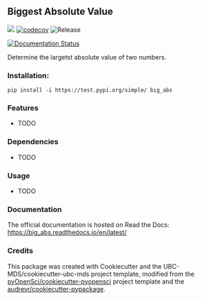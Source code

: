 ## Biggest Absolute Value 

![](https://github.com/ttimbers/big_abs/workflows/build/badge.svg) [![codecov](https://codecov.io/gh/ttimbers/big_abs/branch/master/graph/badge.svg)](https://codecov.io/gh/ttimbers/big_abs) ![Release](https://github.com/ttimbers/big_abs/workflows/Release/badge.svg)

[![Documentation Status](https://readthedocs.org/projects/big_abs/badge/?version=latest)](https://big_abs.readthedocs.io/en/latest/?badge=latest)

Determine the largetst absolute value of two numbers.

### Installation:

```
pip install -i https://test.pypi.org/simple/ big_abs
```

### Features
- TODO

### Dependencies

- TODO

### Usage

- TODO

### Documentation
The official documentation is hosted on Read the Docs: <https://big_abs.readthedocs.io/en/latest/>

### Credits
This package was created with Cookiecutter and the UBC-MDS/cookiecutter-ubc-mds project template, modified from the [pyOpenSci/cookiecutter-pyopensci](https://github.com/pyOpenSci/cookiecutter-pyopensci) project template and the [audreyr/cookiecutter-pypackage](https://github.com/audreyr/cookiecutter-pypackage).

